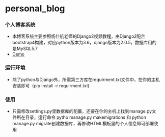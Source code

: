 # personal_blog
### 个人博客系统
- 本博客系统主要参照杨仕航老师的Django2视频教程，由Django2配合bootstrap4构建，对应python版本为3.6，django版本为2.0.5，数据库用的是MySQL5.7
- [Demo](http://wgh.pythonanywhere.com/)
### 运行环境
- 除了python与Django外，所需第三方库在requirment.txt文件中，在你的主机安装即可（pip install -r requirment.txt)
### 使用
- 只需修改settings.py里数据库的配置，还要在你的主机上找到manage.py文件所在目录，运行命令
 pytho manage.py makemigrations 和 python manage.py migrate创建数据库，再修改HTML模板里的个人信息即可部署使用
